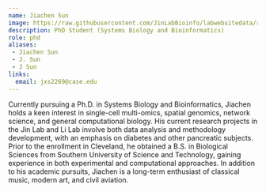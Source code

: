 ```yaml
---
name: Jiachen Sun
image: https://raw.githubusercontent.com/JinLabBioinfo/labwebsitedata/refs/heads/main/image_members/jiachen-sun.jpg
description: PhD Student (Systems Biology and Bioinformatics)
role: phd
aliases:
 - Jiachen Sun
 - J. Sun
 - J Sun
links:
  email: jxs2269@case.edu
---
```


Currently pursuing a Ph.D. in Systems Biology and Bioinformatics, Jiachen holds a keen interest in single-cell multi-omics, spatial genomics, network science, and general computational biology. His current research projects in the Jin Lab and Li Lab involve both data analysis and methodology development, with an emphasis on diabetes and other pancreatic subjects. Prior to the enrollment in Cleveland, he obtained a B.S. in Biological Sciences from Southern University of Science and Technology, gaining experience in both experimental and computational approaches. In addition to his academic pursuits, Jiachen is a long-term enthusiast of classical music, modern art, and civil aviation.
